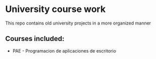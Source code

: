 # University course work

This repo contains old university projects in a more organized manner

## Courses included:

- PAE - Programacion de aplicaciones de escritorio
